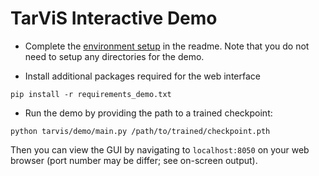 # TarViS Interactive Demo

- Complete the [environment setup](https://github.com/Ali2500/TarViS#environment-setup) in the readme. Note that you do not need to setup any directories for the demo.

- Install additional packages required for the web interface

```
pip install -r requirements_demo.txt
```

- Run the demo by providing the path to a trained checkpoint:

```
python tarvis/demo/main.py /path/to/trained/checkpoint.pth
```

Then you can view the GUI by navigating to `localhost:8050` on your web browser (port number may be differ; see on-screen output).

